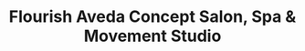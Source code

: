 ---
title: "Flourish Aveda Concept Salon, Spa & Movement Studio"
url: /centennial/flourish-aveda-concept-salon-spa-and-movement-studio/
shop: beauty
---